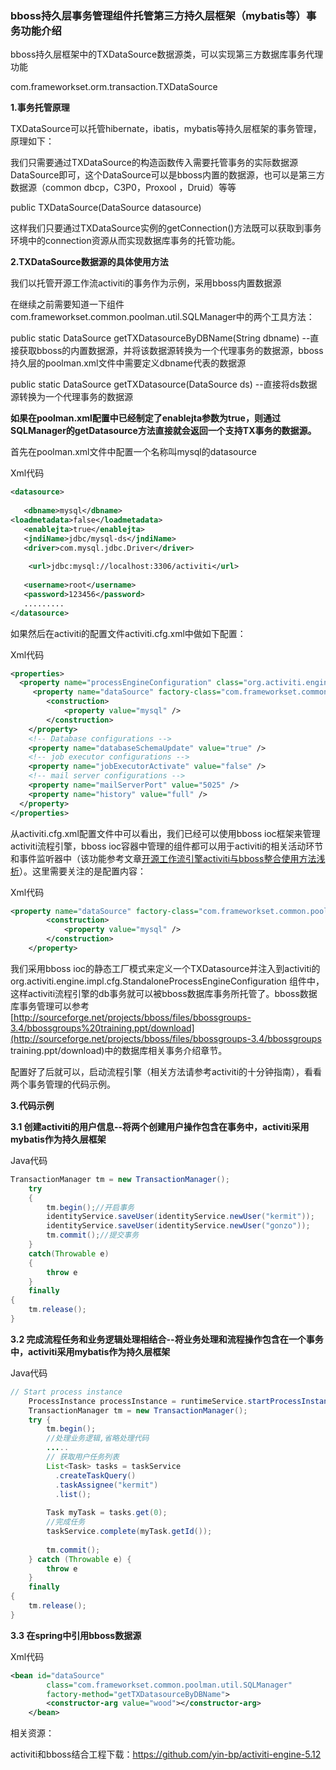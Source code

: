 ### bboss持久层事务管理组件托管第三方持久层框架（mybatis等）事务功能介绍

bboss持久层框架中的TXDataSource数据源类，可以实现第三方数据库事务代理功能

com.frameworkset.orm.transaction.TXDataSource

**1.事务托管原理**

TXDataSource可以托管hibernate，ibatis，mybatis等持久层框架的事务管理，原理如下：

我们只需要通过TXDataSource的构造函数传入需要托管事务的实际数据源DataSource即可，这个DataSource可以是bboss内置的数据源，也可以是第三方数据源（common dbcp，C3P0，Proxool ，Druid）等等

public TXDataSource(DataSource datasource)

这样我们只要通过TXDataSource实例的getConnection()方法既可以获取到事务环境中的connection资源从而实现数据库事务的托管功能。

**2.TXDataSource数据源的具体使用方法**

我们以托管开源工作流activiti的事务作为示例，采用bboss内置数据源

在继续之前需要知道一下组件com.frameworkset.common.poolman.util.SQLManager中的两个工具方法：

public static DataSource getTXDatasourceByDBName(String dbname) --直接获取bboss的内置数据源，并将该数据源转换为一个代理事务的数据源，bboss持久层的poolman.xml文件中需要定义dbname代表的数据源

public static DataSource getTXDatasource(DataSource ds) --直接将ds数据源转换为一个代理事务的数据源

**如果在poolman.xml配置中已经制定了enablejta参数为true，则通过SQLManager的getDatasource方法直接就会返回一个支持TX事务的数据源。**

首先在poolman.xml文件中配置一个名称叫mysql的datasource

Xml代码

```xml
<datasource>  
  
   <dbname>mysql</dbname>  
<loadmetadata>false</loadmetadata>  
   <enablejta>true</enablejta>  
   <jndiName>jdbc/mysql-ds</jndiName>  
   <driver>com.mysql.jdbc.Driver</driver>  
  
    <url>jdbc:mysql://localhost:3306/activiti</url>   
  
   <username>root</username>  
   <password>123456</password>  
   .........  
</datasource>  
```

如果然后在activiti的配置文件activiti.cfg.xml中做如下配置：

Xml代码

```xml
<properties>  
  <property name="processEngineConfiguration" class="org.activiti.engine.impl.cfg.StandaloneProcessEngineConfiguration">  
     <property name="dataSource" factory-class="com.frameworkset.common.poolman.util.SQLManager" factory-method="getTXDatasourceByDBName">  
        <construction>  
            <property value="mysql" />  
        </construction>  
    </property>  
    <!-- Database configurations -->  
    <property name="databaseSchemaUpdate" value="true" />      
    <!-- job executor configurations -->  
    <property name="jobExecutorActivate" value="false" />      
    <!-- mail server configurations -->  
    <property name="mailServerPort" value="5025" />      
    <property name="history" value="full" />  
  </property>  
</properties>  
```

从activiti.cfg.xml配置文件中可以看出，我们已经可以使用bboss ioc框架来管理activiti流程引擎，bboss ioc容器中管理的组件都可以用于activiti的相关活动环节和事件监听器中（该功能参考文章[开源工作流引擎activiti与bboss整合使用方法浅析](http://yin-bp.iteye.com/blog/1506335)）。这里需要关注的是配置内容：

Xml代码 

```xml
<property name="dataSource" factory-class="com.frameworkset.common.poolman.util.SQLManager" factory-method="getTXDatasourceByDBName">  
        <construction>  
            <property value="mysql" />  
        </construction>  
    </property>  
```

我们采用bboss ioc的静态工厂模式来定义一个TXDatasource并注入到activiti的org.activiti.engine.impl.cfg.StandaloneProcessEngineConfiguration
组件中，这样activiti流程引擎的db事务就可以被bboss数据库事务所托管了。bboss数据库事务管理可以参考[http://sourceforge.net/projects/bboss/files/bbossgroups-3.4/bbossgroups%20training.ppt/download](http://sourceforge.net/projects/bboss/files/bbossgroups-3.4/bbossgroups training.ppt/download)中的数据库相关事务介绍章节。

配置好了后就可以，启动流程引擎（相关方法请参考activiti的十分钟指南），看看两个事务管理的代码示例。

**3.代码示例**

**3.1 创建activiti的用户信息--将两个创建用户操作包含在事务中，activiti采用mybatis作为持久层框架**

Java代码 

```java
TransactionManager tm = new TransactionManager();  
    try  
    {  
        tm.begin();//开启事务  
        identityService.saveUser(identityService.newUser("kermit"));  
        identityService.saveUser(identityService.newUser("gonzo"));       
        tm.commit();//提交事务  
    }  
    catch(Throwable e)  
    {  
        throw e  
    }  
    finally  
{  
    tm.release();  
}  
```

**3.2 完成流程任务和业务逻辑处理相结合--将业务处理和流程操作包含在一个事务中，activiti采用mybatis作为持久层框架**

Java代码

```java
// Start process instance  
    ProcessInstance processInstance = runtimeService.startProcessInstanceByKey("taskAssigneeExampleProcess");  
    TransactionManager tm = new TransactionManager();  
    try {  
        tm.begin();  
        //处理业务逻辑,省略处理代码  
        .....  
        // 获取用户任务列表  
        List<Task> tasks = taskService  
          .createTaskQuery()  
          .taskAssignee("kermit")  
          .list();  
          
        Task myTask = tasks.get(0);  
        //完成任务  
        taskService.complete(myTask.getId());  
          
        tm.commit();  
    } catch (Throwable e) {  
        throw e  
    }  
    finally  
{  
    tm.release();  
}  
```

**3.3 在spring中引用bboss数据源**  

Xml代码

```xml
<bean id="dataSource"   
        class="com.frameworkset.common.poolman.util.SQLManager"  
        factory-method="getTXDatasourceByDBName">  
        <constructor-arg value="wood"></constructor-arg>  
    </bean>  
```

相关资源：

activiti和bboss结合工程下载：https://github.com/yin-bp/activiti-engine-5.12